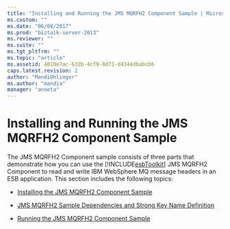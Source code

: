 ```yaml
---
title: "Installing and Running the JMS MQRFH2 Component Sample | Microsoft Docs"
ms.custom: ""
ms.date: "06/08/2017"
ms.prod: "biztalk-server-2013"
ms.reviewer: ""
ms.suite: ""
ms.tgt_pltfrm: ""
ms.topic: "article"
ms.assetid: 4810e7ac-632b-4cf9-8d71-d4344dbabcb6
caps.latest.revision: 2
author: "MandiOhlinger"
ms.author: "mandia"
manager: "anneta"
---
```

# Installing and Running the JMS MQRFH2 Component Sample
The JMS MQRFH2 Component sample consists of three parts that demonstrate how you can use the [!INCLUDE[esbToolkit](../includes/esbtoolkit-md.md)] JMS MQRFH2 Component to read and write IBM WebSphere MQ message headers in an ESB application. This section includes the following topics:  
  
-   [Installing the JMS MQRFH2 Component Sample](../esb-toolkit/installing-the-jms-mqrfh2-component-sample.md)  
  
-   [JMS MQRFH2 Sample Dependencies and Strong Key Name Definition](../esb-toolkit/jms-mqrfh2-sample-dependencies-and-strong-key-name-definition.md)  
  
-   [Running the JMS MQRFH2 Component Sample](../esb-toolkit/running-the-jms-mqrfh2-component-sample.md)
